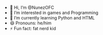 - 👋 Hi, I’m @NunezOFC
- 👀 I’m interested in games and Programming
- 🌱 I’m currently learning Python and HTML
- 😄 Pronouns: he/him
- ⚡ Fun fact: fat nerd kid
